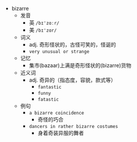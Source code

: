 - bizarre
  - 发音
    - 英 `/bɪ'zɑːr/`
    - 美 `/bɪ'zɑr/`
  - 词义
    - adj. 奇形怪状的，古怪可笑的，怪诞的
    - `very unusual or strange`
  - 记忆
    - 集市(bazaar)上满是奇形怪状的(bizarre)货物
  - 近义词
    - adj. 奇异的（指态度，容貌，款式等）
      - `fantastic`
      - `funny`
      - `fatastic`
  - 例句
    - `a bizarre coincidence`
      - 奇怪的巧合
    - `dancers in rather bizarre costumes`
      - 身着奇装异服的舞者

